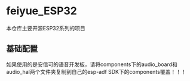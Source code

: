 # feiyue_ESP32
本仓库主要开源ESP32系列的项目
## 基础配置
如果使用的是安信可的语音开发板，请将components下的audio_board和audio_hal两个文件夹复制到自己的esp-adf SDK下的components覆盖！！！
